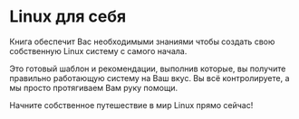 # Linux для себя

Книга обеспечит Вас необходимыми знаниями чтобы создать свою собственную Linux систему с самого начала.

Это готовый шаблон и рекомендации, выполнив которые, вы получите правильно работающую систему на Ваш вкус. Вы всё контролируете, а мы просто протягиваем Вам руку помощи.

Начните собственное путешествие в мир Linux прямо сейчас!